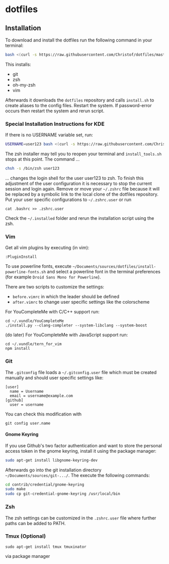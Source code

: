 # dotfiles

## Installation
To download and install the dotfiles run the following command in your terminal:
```sh
bash <(curl -s https://raw.githubusercontent.com/Christof/dotfiles/master/install_tools.sh)
```

This installs:
- git
- zsh
- oh-my-zsh
- vim

Afterwards it downloads the `dotfiles` repository and calls `install.sh` to create aliases to the config files. Restart the system.
If password-error occurs then restart the system and rerun script. 

### Special Installation Instructions for KDE
If there is no USERNAME variable set, run:
```sh
USERNAME=user123 bash <(curl -s https://raw.githubusercontent.com/Christof/dotfiles/master/install_tools.sh)
```
The zsh installer may tell you to reopen your terminal and `install_tools.sh` stops at this point. The command ...
```sh
chsh -s /bin/zsh user123
```
... changes the login shell for the user user123 to zsh. To finish this adjustment of the user configuration it is necessary to stop the current session and login again. Remove or move your `~/.zshrc` file because it will be replaced by a symbolic link to the local clone of the dotfiles repository. Put your user specific configurations to `~/.zshrc.user` or run
```
cat .bashrc >> .zshrc.user
```

Check the `~/.installed` folder and rerun the installation script using the zsh. 

### Vim
Get all vim plugins by executing (in vim):
```
:PluginInstall
```

To use powerline fonts, execute `~/Documents/sources/dotfiles/install-powerline-fonts.sh` and
select a powerline font in the terminal preferences (for example
`Droid Sans Mono for Powerline`).


There are two scripts to customize the settings:
 - `before.vimrc` in which the leader should be defined
 - `after.vimrc` to change user specific settings like the colorscheme


For YouCompleteMe with C/C++ support run:
```
cd ~/.vundle/YouCompleteMe
./install.py --clang-completer --system-libclang --system-boost
```

(do later)
For YouCompleteMe with JavaScript support run:
```
cd ~/.vundle/tern_for_vim
npm install
```

### Git
The `.gitconfig` file loads a `~/.gitconfig.user` file which must 
be created manually and should user specific settings like:
```
[user]
  name = Username
  email = username@example.com
[github]
  user = username
```
You can check this modification with
```
git config user.name
```

#### Gnome Keyring

If you use Github's two factor authentication and want to store the personal access token in the gnome keyring,
install it using the package manager:

```bash
sudo apt-get install libgnome-keyring-dev
```

Afterwards go into the git installation directory `~/Documents/sources/git-.../`. The execute the following commands:

```bash
cd contrib/credential/gnome-keyring
sudo make
sudo cp git-credential-gnome-keyring /usr/local/bin
```

### Zsh
The zsh settings can be customized in the `.zshrc.user` file
where further paths can be added to PATH.

### Tmux (Optional)
```
sudo apt-get install tmux tmuxinator 
```
via package manager
